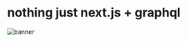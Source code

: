 # nothing just next.js + graphql

![banner](https://raw.githubusercontent.com/cat-milk/Anime-Girls-Holding-Programming-Books/master/Typescript/Teruhashi_Kokomi_Reading_Essential_Typescript_In_The_Bathroom.png)
